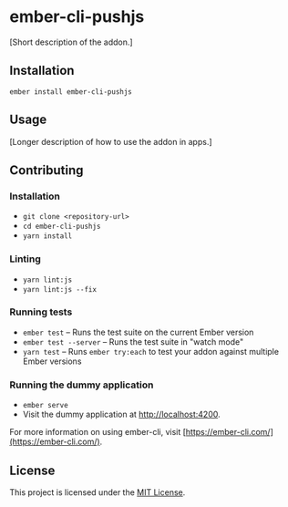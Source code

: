 ember-cli-pushjs
==============================================================================

[Short description of the addon.]

Installation
------------------------------------------------------------------------------

```
ember install ember-cli-pushjs
```


Usage
------------------------------------------------------------------------------

[Longer description of how to use the addon in apps.]


Contributing
------------------------------------------------------------------------------

### Installation

* `git clone <repository-url>`
* `cd ember-cli-pushjs`
* `yarn install`

### Linting

* `yarn lint:js`
* `yarn lint:js --fix`

### Running tests

* `ember test` – Runs the test suite on the current Ember version
* `ember test --server` – Runs the test suite in "watch mode"
* `yarn test` – Runs `ember try:each` to test your addon against multiple Ember versions

### Running the dummy application

* `ember serve`
* Visit the dummy application at [http://localhost:4200](http://localhost:4200).

For more information on using ember-cli, visit [https://ember-cli.com/](https://ember-cli.com/).

License
------------------------------------------------------------------------------

This project is licensed under the [MIT License](LICENSE.md).
